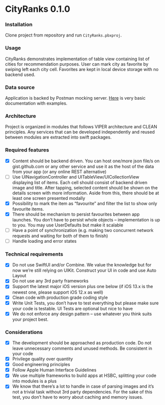 # CityRanks 0.1.0

### Installation

Clone project from repository and run `CityRanks.pbxproj`.

### Usage

CityRanks demonstrates implementation of table view containing list of cities for recommendation purposes. User can mark city as favorite by swiping left each city cell. Favorites are kept in local device storage with no backend used.

### Data source

Application is backed by Postman mocking server. [Here](https://red-sunset-227940.postman.co/collections/7958052-6ffaf5b8-ab5e-4267-89ad-57d1b02b87c3) is very basic documentation with examples.

### Architecture

Project is organized in modules that follows VIPER architecture and CLEAN principles. Any services that can be developed independently and reused between modules are extracted into swift packages.

### Required features

- [x] Content should be backend driven. You can host one/more json file/s on gist.github.com or any other service and use it as the host of the data from your app (or any online REST alternative)
- [ ] Use UINavigationController and UITableView/UICollectionView displaying list of items. Each cell should consist of backend driven image and title. After tapping, selected content should be shown on the details screen with more information. Aside from this, there should be at least one screen presented modally
- [x] Possibility to mark the item as “favourite” and filter the list to show only favourite items.
- [x] There should be mechanism to persist favourites between app launches. You don’t have
to persist whole objects – implementation is up to you. You may use UserDefaults but
make it scalable
- [ ] Have a point of synchronization (e.g. making two concurrent network requests and
waiting for both of them to finish)
- [ ] Handle loading and error states

### Technical requirements

- [x] Do not use SwiftUI and/or Combine. We value the knowledge but for now we’re still relying on UIKit. Construct your UI in code and use Auto Layout
- [x] Do not use any 3rd party frameworks
- [x] Support the latest major iOS version plus one below (if iOS 13.x is the newest one,
please support iOS 12.x as well)
- [x] Clean code with production grade coding style
- [x] Write Unit Tests, you don’t have to test everything but please make sure your code is
testable. UI Tests are optional but nice to have
- [x] We do not enforce any design pattern – use whatever you think suits your project best.

### Considerations

- [x] The development should be approached as production code. Do not leave unnecessary comments and unused methods. Be consistent in your code
- [x] Privilege quality over quantity
- [x] Good engineering principles
- [x] Follow Apple Human Interface Guidelines
- [x] We use multiple frameworks to build apps at HSBC, splitting your code into modules is a
plus
- [x] We know that there’s a lot to handle in case of parsing images and it’s not a trivial task
without 3rd party dependencies. For the sake of this test, you don’t have to worry about caching and memory issues.
